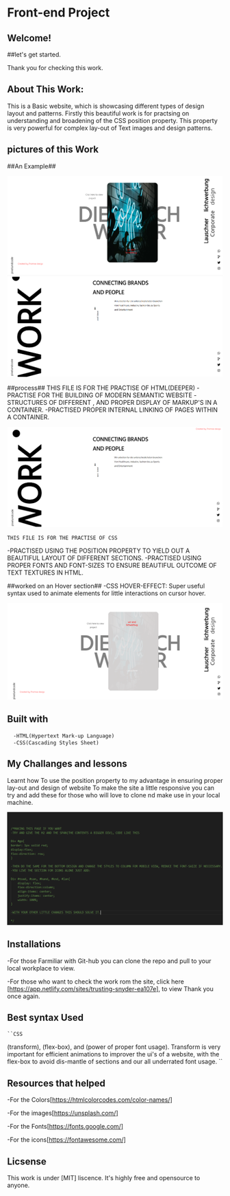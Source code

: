  # Front-end Project

 ## Welcome!

 ##let's get started.

 Thank you for checking this work.

 ## About This Work:
   This is a Basic website, which is showcasing different types of design layout and patterns. Firstly this beautiful work is for practsing on understanding and broadening of the CSS position property. This property is very powerful for complex lay-out of Text images and design patterns.

## pictures of this Work
 ##An Example##
 
<img src="lay1.png">

<img src="lay4.png">

 ##process##
      THIS FILE IS FOR THE PRACTISE OF HTML(DEEPER)
 -PRACTISE FOR THE BUILDING OF MODERN SEMANTIC WEBSITE
 -STRUCTURES OF DIFFERENT , AND PROPER DISPLAY OF MARKUP'S IN A CONTAINER.
 -PRACTISED PROPER INTERNAL LINKING OF PAGES WITHIN A CONTAINER.

<img src="lay3.png">

    THIS FILE IS FOR THE PRACTISE OF CSS
 -PRACTISED USING THE POSITION PROPERTY TO YIELD OUT A BEAUTIFUL LAYOUT OF DIFFERENT SECTIONS.
 -PRACTISED USING PROPER FONTS AND FONT-SIZES TO ENSURE BEAUTIFUL OUTCOME OF TEXT TEXTURES IN HTML.




##worked on an Hover section##
-CSS HOVER-EFFECT: Super useful syntax used to animate elements for little interactions on cursor hover.

<img src="lay2.png">


  ## Built with         
      -HTML(Hypertext Mark-up Language)
      -CSS(Cascading Styles Sheet)


  ## My Challanges and lessons
   Learnt how To use the position property to my advantage in ensuring proper lay-out and design of website
   To make the site a little responsive you can try and add these for those who will love to clone nd make use in your local machine.

   <img src="lay6.png">

   ## Installations
   -For those Farmiliar with Git-hub you can clone the repo and pull to your local workplace to view.

   -For those who want to check the work rom the site, click here [https://app.netlify.com/sites/trusting-snyder-ea107e], to view Thank you once again.

   ## Best syntax Used

    ``CSS
   (transform), (flex-box), and (power of proper font usage).
  Transform is very important for efficient animations to improver the ui's of a website, with the flex-box to avoid dis-mantle of sections and our all underrated font usage.
   ``

   ## Resources that helped ##
   -For the Colors[https://htmlcolorcodes.com/color-names/]

   -For the images[https://unsplash.com/]

   -For the Fonts[https://fonts.google.com/] 

   -For the icons[https://fontawesome.com/]


 ## Licsense 
   This work is under [MIT] liscence. It's highly free and opensource to anyone.
